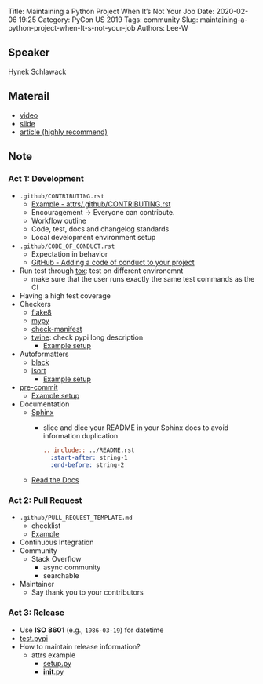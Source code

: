 Title: Maintaining a Python Project When It’s Not Your Job
Date: 2020-02-06 19:25
Category: PyCon US 2019
Tags: community
Slug: maintaining-a-python-project-when-It-s-not-your-job
Authors: Lee-W

## Speaker
Hynek Schlawack

## Materail
* [video](https://www.youtube.com/watch?v=9G2s1TN9QQY)
* [slide](https://speakerdeck.com/hynek/maintaining-a-python-project-when-its-not-your-job)
* [article (highly recommend)](https://hynek.me/talks/python-foss/)

## Note

### Act 1: Development
* `.github/CONTRIBUTING.rst`
    * [Example - attrs/.github/CONTRIBUTING.rst](https://github.com/python-attrs/attrs/blob/master/.github/CONTRIBUTING.rst)
    * Encouragement → Everyone can contribute.
    * Workflow outline
    * Code, test, docs and changelog standards
    * Local development environment setup
* `.github/CODE_OF_CONDUCT.rst`
    * Expectation in behavior
    * [GitHub - Adding a code of conduct to your project](https://help.github.com/en/github/building-a-strong-community/adding-a-code-of-conduct-to-your-project)
* Run test through [tox](https://github.com/tox-dev/tox): test on different environemnt
    * make sure that the user runs exactly the same test commands as the CI
* Having a high test coverage
* Checkers
    * [flake8](https://pypi.org/project/flake8/)
    * [mypy](http://mypy-lang.org/)
    * [check-manifest](https://pypi.org/project/check-manifest/)
    * [twine](https://pypi.org/project/twine/): check pypi long description
        * [Example setup](https://github.com/python-attrs/attrs/blob/de84609505845edc0e05c2ff918a44085816e35e/tox.ini#L63-L71)
* Autoformatters
    * [black](https://github.com/psf/black)
    * [isort](https://github.com/timothycrosley/isort)
        * [Example setup](https://github.com/python-attrs/attrs/blob/6fa28b3b074a935038dd701382eb67f0e953d097/setup.cfg#L20-L31)
* [pre-commit](https://pre-commit.com/)
    * [Example setup](https://github.com/python-attrs/attrs/blob/master/.pre-commit-config.yaml)
* Documentation
    * [Sphinx](https://www.sphinx-doc.org)
        * slice and dice your README in your Sphinx docs to avoid information duplication  

          ```rst
          .. include:: ../README.rst
            :start-after: string-1
            :end-before: string-2
          ```
    * [Read the Docs](https://readthedocs.org/)

### Act 2: Pull Request
* `.github/PULL_REQUEST_TEMPLATE.md`
    * checklist
    * [Example](https://github.com/python-attrs/attrs/blob/master/.github/PULL_REQUEST_TEMPLATE.md)
* Continuous Integration
* Community
    * Stack Overflow
        * async community
        * searchable
* Maintainer
    * Say thank you to your contributors

### Act 3: Release
* Use **ISO 8601** (e.g., `1986-03-19`) for datetime
* [test.pypi](https://test.pypi.org/)
* How to maintain release information?
    * attrs example
        * [setup.py](https://github.com/python-attrs/attrs/blob/master/setup.py)
        * [__init__.py](https://github.com/python-attrs/attrs/blob/6fa28b3b074a935038dd701382eb67f0e953d097/src/attr/__init__.py#L21-L33)
